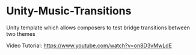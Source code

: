 # Unity-Music-Transitions
Unity template which allows composers to test bridge transitions between two themes

Video Tutorial:
https://www.youtube.com/watch?v=on8D3vMwLdE
